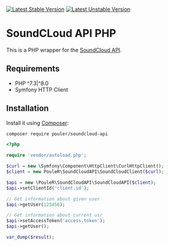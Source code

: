 [![Latest Stable Version](https://poser.pugx.org/pouler/soundcloud-api/v/stable)](https://packagist.org/packages/pouler/soundcloud-api)
[![Latest Unstable Version](https://poser.pugx.org/pouler/soundcloud-api/v/unstable)](https://packagist.org/packages/pouler/soundcloud-api)

# SoundCLoud API PHP

This is a PHP wrapper for the [SoundCloud API](https://developers.soundcloud.com/docs/api/reference).

## Requirements
* PHP ^7.3|^8.0
* Symfony HTTP Client

## Installation
Install it using [Composer](https://getcomposer.org/):

```sh
composer require pouler/soundcloud-api
```

```php
<?php

require 'vendor/autoload.php';

$curl = new \Symfony\Component\HttpClient\CurlHttpClient();
$client = new PouleR\SoundCloudAPI\SoundCloudClient($curl);

$api = new \PouleR\SoundCloudAPI\SoundCloudAPI($client);
$api->setClientId('client.id');

// Get information about given user
$api->getUser(123456);

// Get information about current usr
$api->setAccessToken('access.token');
$api->getUser();

var_dump($result);

```
